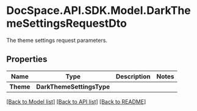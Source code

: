 # DocSpace.API.SDK.Model.DarkThemeSettingsRequestDto
The theme settings request parameters.

## Properties

Name | Type | Description | Notes
------------ | ------------- | ------------- | -------------
**Theme** | **DarkThemeSettingsType** |  | 

[[Back to Model list]](../README.md#documentation-for-models) [[Back to API list]](../README.md#documentation-for-api-endpoints) [[Back to README]](../README.md)

